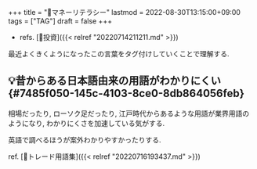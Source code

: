 +++
title = "🔖マネーリテラシー"
lastmod = 2022-08-30T13:15:00+09:00
tags = ["TAG"]
draft = false
+++

-   refs. [📝投資]({{< relref "20220714211211.md" >}})

最近よくきくようになったこの言葉をタグ付けしていくことで理解する.


## 💡昔からある日本語由来の用語がわかりにくい {#7485f050-145c-4103-8ce0-8db864056feb}

相場だったり, ローソク足だったり, 江戸時代からあるような用語が業界用語のようになり, わかりにくさを加速している気がする.

英語で調べるほうが案外わかりやすかったりする.

ref. [📝トレード用語集]({{< relref "20220716193437.md" >}})
